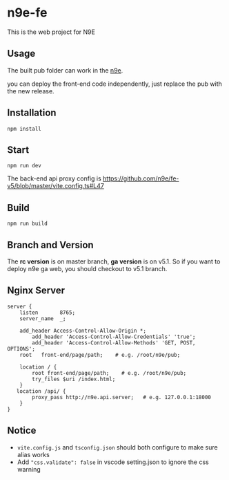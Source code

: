 # n9e-fe
This is the web project for N9E

## Usage
The built pub folder can work in the [n9e](https://github.com/didi/nightingale).

you can deploy the front-end code independently, just replace the pub with the new release.

## Installation

```
npm install
```

## Start

```
npm run dev
```
The back-end api proxy config is https://github.com/n9e/fe-v5/blob/master/vite.config.ts#L47
## Build

```
npm run build
```

## Branch and Version

The **rc version** is on master branch, **ga version** is on v5.1. So if you want to deploy n9e ga web, you should checkout to v5.1 branch.

## Nginx Server
```
server {
    listen       8765;
    server_name  _;

    add_header Access-Control-Allow-Origin *;
        add_header 'Access-Control-Allow-Credentials' 'true';
        add_header 'Access-Control-Allow-Methods' 'GET, POST, OPTIONS';
    root   front-end/page/path;    # e.g. /root/n9e/pub;

    location / {
        root front-end/page/path;    # e.g. /root/n9e/pub;
        try_files $uri /index.html;
    }
   location /api/ {
        proxy_pass http://n9e.api.server;   # e.g. 127.0.0.1:18000 
    }
}
```

## Notice

- `vite.config.js` and `tsconfig.json` should both configure to make sure alias works
- Add `"css.validate": false` in vscode setting.json to ignore the css warning 


